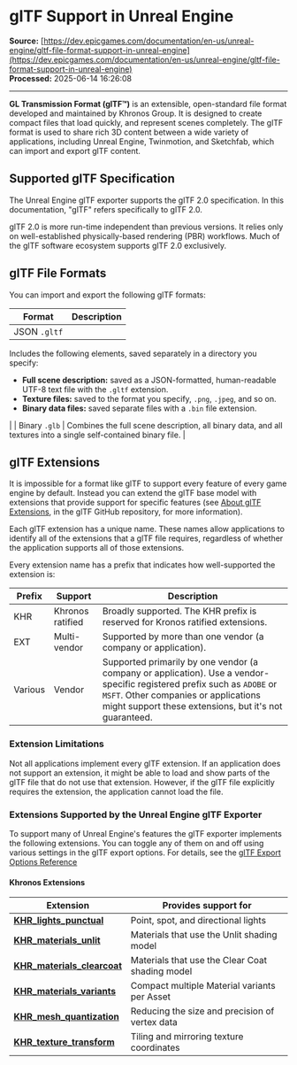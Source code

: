 # glTF Support in Unreal Engine

**Source:** [https://dev.epicgames.com/documentation/en-us/unreal-engine/gltf-file-format-support-in-unreal-engine](https://dev.epicgames.com/documentation/en-us/unreal-engine/gltf-file-format-support-in-unreal-engine)  
**Processed:** 2025-06-14 16:26:08

---

**GL Transmission Format (glTF™)** is an extensible, open-standard file format developed and maintained by Khronos Group. It is designed to create compact files that load quickly, and represent scenes completely. The glTF format is used to share rich 3D content between a wide variety of applications, including Unreal Engine, Twinmotion, and Sketchfab, which can import and export glTF content.

## Supported glTF Specification

The Unreal Engine glTF exporter supports the glTF 2.0 specification. In this documentation, "glTF" refers specifically to glTF 2.0.

glTF 2.0 is more run-time independent than previous versions. It relies only on well-established physically-based rendering (PBR) workflows. Much of the glTF software ecosystem supports glTF 2.0 exclusively.

## glTF File Formats

You can import and export the following glTF formats:

| Format | Description |
| --- | --- |
| JSON `.gltf` | 
Includes the following elements, saved separately in a directory you specify:

-   **Full scene description:** saved as a JSON-formatted, human-readable UTF-8 text file with the `.gltf` extension.
-   **Texture files:** saved to the format you specify, `.png`, `.jpeg`, and so on.
-   **Binary data files:** saved separate files with a `.bin` file extension.



 |
| Binary `.glb` | Combines the full scene description, all binary data, and all textures into a single self-contained binary file. |

## glTF Extensions

It is impossible for a format like glTF to support every feature of every game engine by default. Instead you can extend the glTF base model with extensions that provide support for specific features (see [About glTF Extensions](https://github.com/KhronosGroup/glTF/blob/main/extensions/README.md#about-gltf-extensions), in the glTF GitHub repository, for more information).

Each glTF extension has a unique name. These names allow applications to identify all of the extensions that a glTF file requires, regardless of whether the application supports all of those extensions.

Every extension name has a prefix that indicates how well-supported the extension is:

| Prefix | Support | Description |
| --- | --- | --- |
| KHR | Khronos ratified | Broadly supported. The KHR prefix is reserved for Kronos ratified extensions. |
| EXT | Multi-vendor | Supported by more than one vendor (a company or application). |
| Various | Vendor | Supported primarily by one vendor (a company or application). Use a vendor-specific registered prefix such as `ADOBE` or `MSFT`. Other companies or applications might support these extensions, but it's not guaranteed. |

### Extension Limitations

Not all applications implement every glTF extension. If an application does not support an extension, it might be able to load and show parts of the glTF file that do not use that extension. However, if the glTF file explicitly requires the extension, the application cannot load the file.

### Extensions Supported by the Unreal Engine glTF Exporter

To support many of Unreal Engine's features the glTF exporter implements the following extensions. You can toggle any of them on and off using various settings in the glTF export options. For details, see the [glTF Export Options Reference](/documentation/en-us/unreal-engine/exporting-unreal-engine-content-to-gltf#gltfexportoptionsreference)

#### Khronos Extensions

| Extension | Provides support for |
| --- | --- |
| [**KHR\_lights\_punctual**](https://github.com/KhronosGroup/glTF/tree/main/extensions/2.0/Khronos/KHR_lights_punctual) | Point, spot, and directional lights |
| [**KHR\_materials\_unlit**](https://github.com/KhronosGroup/glTF/tree/main/extensions/2.0/Khronos/KHR_materials_unlit) | Materials that use the Unlit shading model |
| [**KHR\_materials\_clearcoat**](https://github.com/KhronosGroup/glTF/tree/main/extensions/2.0/Khronos/KHR_materials_clearcoat) | Materials that use the Clear Coat shading model |
| [**KHR\_materials\_variants**](https://github.com/KhronosGroup/glTF/tree/main/extensions/2.0/Khronos/KHR_materials_variants) | Compact multiple Material variants per Asset |
| [**KHR\_mesh\_quantization**](https://github.com/KhronosGroup/glTF/tree/main/extensions/2.0/Khronos/KHR_mesh_quantization) | Reducing the size and precision of vertex data |
| [**KHR\_texture\_transform**](https://github.com/KhronosGroup/glTF/tree/main/extensions/2.0/Khronos/KHR_texture_transform) | Tiling and mirroring texture coordinates |